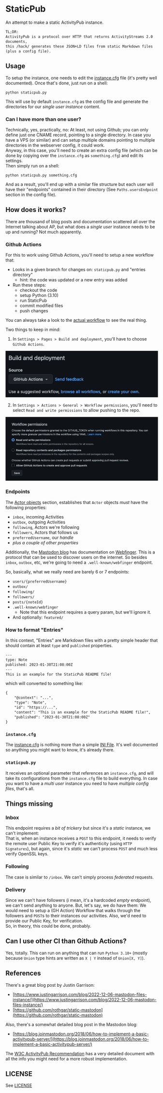 # StaticPub

An attempt to make a static ActivityPub instance.

```
TL;DR: 
ActivityPub is a protocol over HTTP that returns ActivityStreams 2.0 documents, 
this /hack/ generates these JSON+LD files from static Markdown files (plus a config file).
```
## Usage

To setup the instance, one needs to edit the [instance.cfg](instance.cfg) file (it's pretty well documented).
Once that's done, just run on a shell: 
```
python staticpub.py
```

This will use by default `instance.cfg` as the config file and generate the directories for our _single user instance_ content.

### Can I have more than one user?

Technically, yes, practically, no: At least, not using Github; you can only define just one CNAME record, pointing to a single directory. In case you have a VPS (or similar) and can setup multiple domains pointing to multiple directories in the webserver config, it could work.  
Anyway, in this case, you'll need to create an extra config file (which can be done by copying over the `instance.cfg` as `something.cfg`) and edit its settings.  
Then simply run on a shell:
```
python staticpub.py something.cfg
```
And as a result, you'll end up with a similar file structure but each user will have their "endpoints" contained in their directory (See `Paths.usersEndpoint` section in the config file).

## How does it works?

There are thousand of blog posts and documentation scattered all over the Internet talking about AP, but what does a _single user_ instance needs to be up and running? Not much apparently.  

### Github Actions

For this to work using Github Actions, you'll need to setup a new workflow that:

* Looks in a given branch for changes on: `staticpub.py` and "entries directory"
  * hint: the code was updated or a new entry was added
* Run these steps:
  * checkout the code
  * setup Python (3.10)
  * run StaticPub
  * commit modified files
  * push changes

You can always take a look to the [actual workflow](.github/workflows/staticpub.yml) to see the real thing.

Two things to keep in mind: 

1. In `Settings > Pages > Build and deployment`, you'll have to choose `Github Actions`.

![](readme_images/gh-actions.png)

2. In `Settings > Actions > General > Workflow permissions`, you'll need to select `Read and write permissions` to allow pushing to the repo.

![](readme_images/gh-permissions.png)

### Endpoints

The [Actor objects](https://www.w3.org/TR/activitypub/#actor-objects) section, establishes that `Actor` objects _must_ have the following properties:

* `inbox`, incoming Activities 
* `outbox`, outgoing Activities
* `following`, Actors we're following
* `followers`, Actors that follows us
* `preferredUsername`, our *handle*
* *plus a couple of other properties*

Additionally, the [Mastodon blog](https://blog.joinmastodon.org/2018/06/how-to-implement-a-basic-activitypub-server/) has documentation on [Webfinger](https://www.rfc-editor.org/rfc/rfc7033). This is a protocol that can be used to discover users on the internet. So besides `inbox`, `outbox`, etc, we're going to need a `.well-known/webfinger` endpoint.

So, basically, what we really need are barely 6 or 7 endpoints:

* `users/{preferredUsername}`
* `outbox/`
* `following/`
* `followers/`
* `posts/{noteId}`
* `.well-known/webfinger`
  * Note that this endpoint requires a query param, but we'll ignore it.
* And optionally: `featured/`

### How to format "Entries"

In this context, "Entries" are Markdown files with a pretty simple header that should contain at least `type` and `published` properties.

```
---
type: Note
published: 2023-01-30T21:08:00Z
---
This is an example for the StaticPub README file! 
```

which will converted to something like:

```
{
    "@context": "...",
    "type": "Note",
    "id": "https://...",
    "content": "This is an example for the StaticPub README file!",
    "published": "2023-01-30T21:08:00Z"
}
```

### `instance.cfg`

The [instance.cfg](instance.cfg) is nothing more than a simple [INI File](https://en.wikipedia.org/wiki/INI_file). It's well documented so anything you might want to know, it's already there.

### `staticpub.py`

It receives an optional parameter that references an `instance.cfg`, and will take its configurations from the `instance.cfg` file to build everything. In case you want to have a _multi user_ instance you need to have _multiple config files_, that's all.

## Things missing

### Inbox

This endpoint requires a _bit of trickery_ but since it's a _static_ instance, we can't implement:  
That is, when an instance receives a `POST` to this endpoint, it needs to verify the remote user Public Key to verify it's authenticity (using `HTTP Signatures`), but again, since it's _static_ we can't process `POST` and much less verify OpenSSL keys.

### Following

The case is similar to `/inbox`. We can't simply process _federated_ requests.

### Delivery

Since we can't have followers (i mean, it's a hardcoded _empty_ endpoint), we can't send anything to anyone. But, let's say, we do have them: We would need to setup a (GH Action) Workflow that walks through the followers and `POST`s to their instances our activities. Also, we'd need to provide our Public Key, for verification.  
So, in theory, this could be done, probably.

## Can I use other CI than Github Actions?

Yes, totally. This can run on anything that can run `Python 3.10+` (mostly because `Union` type hints are written as `X | Y` instead of `Union[X, Y]`).

## References

There's a great blog post by Justin Garrison:
* [https://www.justingarrison.com/blog/2022-12-06-mastodon-files-instance/](https://www.justingarrison.com/blog/2022-12-06-mastodon-files-instance/)
* [https://github.com/rothgar/static-mastodon](https://github.com/rothgar/static-mastodon)
  
Also, there's a somewhat detailed blog post in the Mastodon blog:
* [https://blog.joinmastodon.org/2018/06/how-to-implement-a-basic-activitypub-server/](https://blog.joinmastodon.org/2018/06/how-to-implement-a-basic-activitypub-server/)

The [W3C ActivityPub Recommendation](https://www.w3.org/TR/activitypub/) has a very detailed document with all the info you might need for a more robust implementation. 

## LICENSE

See [LICENSE](LICENSE)